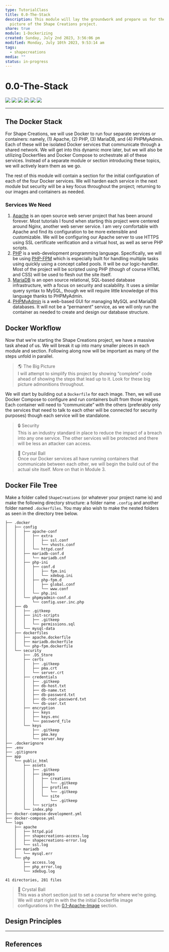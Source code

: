 ```yaml
---  
type: TutorialClass  
title: 0.0-The-Stack  
description: This module will lay the groundwork and prepare us for the big  
  picture of the Shape Creations project.  
share: true  
module: 1-Dockerizing  
created: Sunday, July 2nd 2023, 3:56:06 pm  
modified: Monday, July 10th 2023, 9:53:14 am  
tags:  
  - shapecreations  
media: ""  
status: in-progress  
---  
```

  
  
# 0.0-The-Stack  
  
![](https://img.shields.io/badge/-Apache-D22128?logo=apache&logoColor=white&style=plastic) ![](https://img.shields.io/badge/-Docker-2496ED?logo=docker&logoColor=white&style=plastic) ![](https://img.shields.io/badge/-JavaScript-F7DF1E?logo=javascript&logoColor=white&style=plastic) ![](https://img.shields.io/badge/-MariaDB-003545?logo=mariadb&logoColor=white&style=plastic) ![](https://img.shields.io/badge/-PHP-777BB4?logo=php&logoColor=white&style=plastic) ![](https://img.shields.io/badge/-PHPMyAdmin-6C78AF?logo=phpmyadmin&logoColor=white&style=plastic)  
  
---  
  
## The Docker Stack  
  
For Shape Creations, we will use Docker to run four separate services or containers: namely, (1) Apache, (2) PHP, (3) MariaDB, and (4) PHPMyAdmin. Each of these will be isolated Docker services that communicate through a shared network. We will get into this dynamic more later, but we will also be utilizing Dockerfiles and Docker Compose to orchestrate all of these services. Instead of a separate module or section introducing these topics, we will actively learn them as we go.  
  
The rest of this module will contain a section for the initial configuration of each of the four Docker services. We will harden each service in the next module but security will be a key focus throughout the project; returning to our images and containers as needed.  
  
### Services We Need  
  
1. [Apache](https://httpd.apache.org/) is an open source web server project that has been around forever. Most tutorials I found when starting this project were centered around Nginx, another web server service. I am very comfortable with Apache and find its configuration to be more extensible and customizable. We will be configuring our Apache server to use HTTPS using SSL certificate verification and a virtual host, as well as serve PHP scripts.  
2. [PHP](https://www.php.net/) is a web-development programming language. Specifically, we will be using [PHP-FPM](https://www.php.net/) which is especially built for handling multiple tasks using quickly using a concept called pools. It will be our logic-handler. Most of the project will be scripted using PHP (though of course HTML and CSS) will be used to flesh out the site itself.  
3. [MariaDB](https://mariadb.com/) is an open source relational, SQL-based database infrastructure, with a focus on security and scalability. It uses a similar query syntax to MySQL, though we will require little knowledge of this language thanks to PHPMyAdmin.  
4. [PHPMyAdmin](https://www.phpmyadmin.net/) is a web-based GUI for managing MySQL and MariaDB databases. It will not be a “permanent” service, as we will only run the container as needed to create and design our database structure.  
  
## Docker Workflow  
  
Now that we’re starting the Shape Creations project, we have a massive task ahead of us. We will break it up into many smaller pieces in each module and section. Following along now will be important as many of the steps unfold in parallel.  
  
> 🌎 The Big Picture    
> I will attempt to simplify this project by showing “complete” code ahead of showing the steps that lead up to it. Look for these big picture admonitions throughout.  
  
We will start by building out a `Dockerfile` for each image. Then, we will use Docker Compose to configure and run containers built from those images. Each container will need to “communicate” with the others (preferably only the services that need to talk to each other will be connected for security purposes) though each service will be standalone.  
  
> 🔒 Security    
>This is an industry standard in place to reduce the impact of a breach into any one service. The other services will be protected and there will be less an attacker can access.  
  
> 🔮 Crystal Ball    
> Once our Docker services all have running containers that communicate between each other, we will begin the build out of the actual site itself. More on that in Module 3.  
  
## Docker File Tree  
  
Make a folder called `ShapeCreations` (or whatever your project name is) and make the following directory structure: a folder name `.config` and another folder named `.dockerfiles`. You may also wish to make the nested folders as seen in the directory tree below.  
  
```shell  
├── .docker  
│   ├── config  
│   │   ├── apache-conf  
│   │   │   ├── extra  
│   │   │   │   ├── ssl.conf  
│   │   │   │   └── vhosts.conf  
│   │   │   └── httpd.conf  
│   │   ├── mariadb-conf.d  
│   │   │   └── mariadb.cnf  
│   │   ├── php-ini  
│   │   │   ├── conf.d  
│   │   │   │   ├── fpm.ini  
│   │   │   │   └── xdebug.ini  
│   │   │   ├── php-fpm.d  
│   │   │   │   ├── global.conf  
│   │   │   │   └── www.conf  
│   │   │   └── php.ini  
│   │   └── phpmyadmin-conf.d  
│   │       └── config.user.inc.php  
│   ├── db  
│   │   ├── .gitkeep  
│   │   ├── init-scripts  
│   │   │   ├── .gitkeep  
│   │   │   └── permissions.sql  
│   │   └── mysql-data  
│   ├── dockerfiles  
│   │   ├── apache.dockerfile  
│   │   ├── mariadb.dockerfile  
│   │   └── php-fpm.dockerfile  
│   └── security  
│       ├── .DS_Store  
│       ├── certs  
│       │   ├── .gitkeep  
│       │   ├── pma.crt  
│       │   └── server.crt  
│       ├── credentials  
│       │   ├── .gitkeep  
│       │   ├── db-host.txt  
│       │   ├── db-name.txt  
│       │   ├── db-password.txt  
│       │   ├── db-root-password.txt  
│       │   └── db-user.txt  
│       ├── encryption  
│       │   ├── keys  
│       │   ├── keys.enc  
│       │   └── password_file  
│       └── keys  
│           ├── .gitkeep  
│           ├── pma.key  
│           └── server.key  
├── .dockerignore  
├── .env  
├── .gitignore  
├── app  
│   └── public_html  
│       ├── assets  
│       │   ├── .gitkeep  
│       │   ├── images  
│       │   │   ├── creations  
│       │   │   │   └── .gitkeep  
│       │   │   ├── profiles  
│       │   │   │   └── .gitkeep  
│       │   │   └── site  
│       │   │       └── .gitkeep  
│       │   └── scripts  
│       └── index.php  
├── docker-compose-development.yml  
├── docker-compose.yml  
└── logs  
    ├── apache  
    │   ├── httpd.pid  
    │   ├── shapecreations-access.log  
    │   ├── shapecreations-error.log  
    │   └── ssl.log  
    ├── mariadb  
    │   └── mysql.err  
    └── php  
        ├── access.log  
        ├── php_error.log  
        └── xdebug.log  
  
41 directories, 281 files  
```  
  
> 🔮 Crystal Ball    
> This was a short section just to set a course for where we’re going. We will start right in with the the initial Dockerfile image configurations in the [0.1-Apache-Image](./0.1-Apache-Image.md#) section.  
  
## Design Principles  
  
---  
  
## References  
